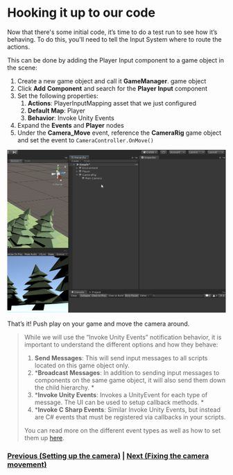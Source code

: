 # Hooking it up to our code

Now that there's some initial code, it’s time to do a test run to see how it’s behaving. To do this, you'll need to tell the Input System where to route the actions.

This can be done by adding the Player Input component to a game object in the scene:

1. Create a new game object and call it **GameManager**. game object 
2. Click **Add** **Component** and search for the **Player Input** component
4. Set the following properties:
      1. **Actions**: PlayerInputMapping asset that we just configured
      2. **Default Map**: Player
      3. **Behavior**: Invoke Unity Events
5. Expand the **Events** and **Player** nodes
5. Under the **Camera_Move** event, reference the **CameraRig** game object and set the event to `CameraController.OnMove()`

![Demo of Final Result](../images/pt-4-1-SetupOnMove.gif)

That’s it! Push play on your game and move the camera around.

> While we will use the “Invoke Unity Events” notification behavior, it is important to understand the different options and how they behave:
> 
> 1. **Send Messages**: This will send input messages to all scripts located on this game object only.
> 2. ***Broadcast Messages**: In addition to sending input messages to components on the same game object, it will also send them down the child hierarchy. *
> 3. ***Invoke Unity Events**: Invokes a UnityEvent for each type of message. The UI can be used to setup callback methods. *
> 4. ***Invoke C Sharp Events**: Similar Invoke Unity Events, but instead are C# events that must be registered via callbacks in your scripts.
> 
> You can read more on the different event types as well as how to set them up [here](https://docs.unity3d.com/Packages/com.unity.inputsystem@1.0/manual/Components.html).

### [Previous (Setting up the camera)](./pt-3-setting-up-and-moving-the-camera.md) | [Next (Fixing the camera movement)](./pt-5-fixing-the-camera-movement.md)